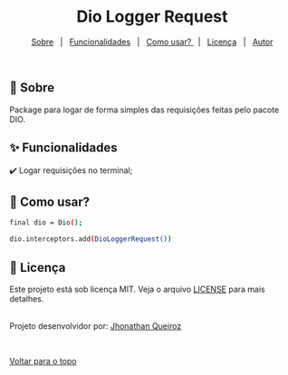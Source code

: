 

<h1 align="center">Dio Logger Request</h1>

<p align="center">
  <a href="#dart-sobre">Sobre</a> &#xa0; | &#xa0; 
  <a href="#sparkles-funcionalidades">Funcionalidades</a> &#xa0; | &#xa0;
  <a href="#checkered_flag-">Como usar? </a> &#xa0; | &#xa0;
  <a href="#memo-licença">Licença</a> &#xa0; | &#xa0;
  <a href="https://github.com/jhonathanqz" target="_blank">Autor</a>
</p>

<br>

## :dart: Sobre ##

Package para logar de forma simples das requisições feitas pelo pacote DIO.

## :sparkles: Funcionalidades ##

:heavy_check_mark: Logar requisições no terminal;

## :checkered_flag: Como usar? ##

```bash
final dio = Dio();

dio.interceptors.add(DioLoggerRequest())
```

## :memo: Licença ##

Este projeto está sob licença MIT. Veja o arquivo [LICENSE](LICENSE.md) para mais detalhes.


</br>
Projeto desenvolvidor por: <a href="https://github.com/jhonathanqz" target="_blank">Jhonathan Queiroz</a>


&#xa0;

<a href="#top">Voltar para o topo</a>
